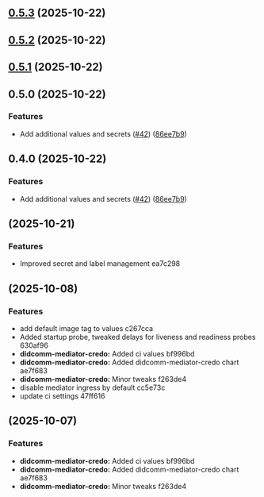 ## [0.5.3](https://github.com/i5okie/owf-helm-charts/compare/didcomm-mediator-credo-0.5.1...didcomm-mediator-credo-0.5.3) (2025-10-22)
## [0.5.2](https://github.com/i5okie/owf-helm-charts/compare/didcomm-mediator-credo-0.5.0...didcomm-mediator-credo-0.5.2) (2025-10-22)
## [0.5.1](https://github.com/i5okie/owf-helm-charts/compare/didcomm-mediator-credo-0.4.0...didcomm-mediator-credo-0.5.1) (2025-10-22)
## 0.5.0 (2025-10-22)

### Features

* Add additional values and secrets ([#42](https://github.com/i5okie/owf-helm-charts/issues/42)) ([86ee7b9](https://github.com/i5okie/owf-helm-charts/commit/86ee7b946462389652141c57f69401d462d1226a))
## 0.4.0 (2025-10-22)

### Features

* Add additional values and secrets ([#42](https://github.com/i5okie/owf-helm-charts/issues/42)) ([86ee7b9](https://github.com/i5okie/owf-helm-charts/commit/86ee7b946462389652141c57f69401d462d1226a))
##  (2025-10-21)

### Features

* Improved secret and label management ea7c298

##  (2025-10-08)

### Features

* add default image tag to values c267cca
* Added startup probe, tweaked delays for liveness and readiness probes 630af96
* **didcomm-mediator-credo:** Added ci values bf996bd
* **didcomm-mediator-credo:** Added didcomm-mediator-credo chart ae7f683
* **didcomm-mediator-credo:** Minor tweaks f263de4
* disable mediator ingress by default cc5e73c
* update ci settings 47ff616

##  (2025-10-07)

### Features

* **didcomm-mediator-credo:** Added ci values bf996bd
* **didcomm-mediator-credo:** Added didcomm-mediator-credo chart ae7f683
* **didcomm-mediator-credo:** Minor tweaks f263de4
